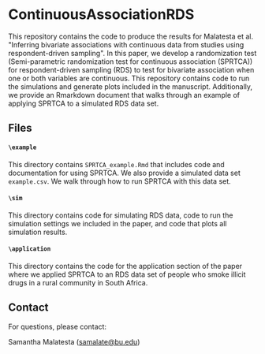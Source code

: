 # ContinuousAssociationRDS

This repository contains the code to produce the results for Malatesta et al. "Inferring bivariate associations with continuous data from studies using
respondent-driven sampling". In this paper, we develop a randomization test (Semi-parametric randomization test for continuous association (SPRTCA)) for respondent-driven sampling (RDS) to test for bivariate association when one or both variables are continuous. This repository contains code to run the simulations and generate plots included in the manuscript. Additionally, we provide an Rmarkdown document that walks through an example of applying SPRTCA to a simulated RDS data set. 

## Files

#### `\example` 
This directory contains `SPRTCA_example.Rmd` that includes code and documentation for using SPRTCA. We also provide a simulated data set `example.csv`. We walk through how to run SPRTCA with this data set. 


#### `\sim` 
This directory contains code for simulating RDS data, code to run the simulation settings we included in the paper, and code that plots all simulation results. 

#### `\application` 
This directory contains the code for the application section of the paper where we applied SPRTCA to an RDS data set of people who smoke illicit drugs in a rural community in South Africa. 

## Contact

For questions, please contact:

Samantha Malatesta (<samalate@bu.edu>)